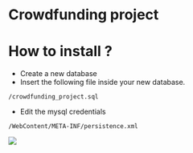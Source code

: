 # Crowdfunding project

# How to install ?

* Create a new database
* Insert the following file inside your new database.

```
/crowdfunding_project.sql
```

* Edit the mysql credentials

```
/WebContent/META-INF/persistence.xml
```

![](https://octodex.github.com/images/yaktocat.png)